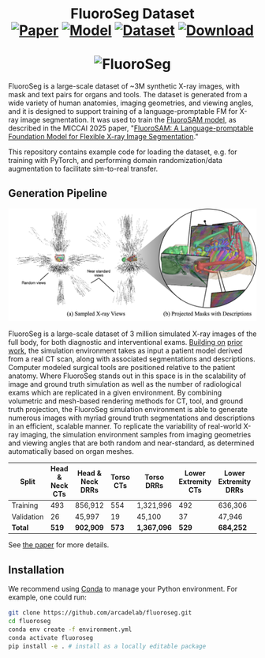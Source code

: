 <h1 align="center">
FluoroSeg Dataset
  <br>
<a href="https://arxiv.org/abs/2403.08059"><img src="https://img.shields.io/badge/Paper-arXiv.2403.08059-red.svg" alt="Paper"></a>
  <a href="https://github.com/arcadelab/fluorosam"><img src="https://img.shields.io/badge/Model-GitHub-blue.svg" alt="Model"></a>
  <a href="https://github.com/arcadelab/fluoroseg"><img src="https://img.shields.io/badge/Dataset-GitHub-blue.svg" alt="Dataset"></a>
  <a href="https://huggingface.co/datasets/benjamindkilleen/fluoroseg"><img src="https://img.shields.io/badge/Data-HuggingFace-yellow.svg" alt="Download"></a>
  <br>
  <br>
  <img src="images/ct-001140_scene-000.gif" alt="FluoroSeg" width="800">
  <br>
</h1>

FluoroSeg is a large-scale dataset of ~3M synthetic X-ray images, with mask and text pairs for organs and tools. The dataset is generated from a wide variety of human anatomies, imaging geometries, and viewing angles, and it is designed to support training of a language-promptable FM for X-ray image segmentation.  It was used to train the [FluoroSAM model](https://github.com/arcadelab/fluorosam), as described in the MICCAI 2025 paper, "[FluoroSAM: A Language-promptable Foundation Model for Flexible X-ray Image Segmentation](https://arxiv.org/abs/2403.08059)." 

This repository contains example code for loading the dataset, e.g. for training with PyTorch, and performing domain randomization/data augmentation to facilitate sim-to-real transfer.

## Generation Pipeline

<p align="center">
  <img src="images/data-generation.png" alt="Pipeline" width="800">
  <br>
</p>

FluoroSeg is a large-scale dataset of 3 million simulated X-ray images of the full body, for both diagnostic and interventional exams. [Building on](https://arxiv.org/abs/1803.08606) [prior](https://www.nature.com/articles/s42256-023-00629-1) [work](https://link.springer.com/chapter/10.1007/978-3-031-43996-4_13), the simulation environment takes as input a patient model derived from a real CT scan, along with associated segmentations and descriptions. Computer modeled surgical tools are positioned relative to the patient anatomy. Where FluoroSeg stands out in this space is in the scalability of image and ground truth simulation as well as the number of radiological exams which are replicated in a given environment. By combining volumetric and mesh-based rendering methods for CT, tool, and ground truth projection, the FluoroSeg simulation environment is able to generate numerous images with myriad ground truth segmentations and descriptions in an efficient, scalable manner. To replicate the variability of real-world X-ray imaging, the simulation environment samples from imaging geometries and viewing angles that are both random and near-standard, as determined automatically based on organ meshes.

| Split       | Head & Neck CTs | Head & Neck DRRs | Torso CTs | Torso DRRs | Lower Extremity CTs | Lower Extremity DRRs |   | Total CTs | Total DRRs |
|-------------|----------------|------------------|-----------|------------|----------------------|-----------------------|---|-----------|------------|
| Training    | 493            | 856,912          | 554       | 1,321,996  | 492                  | 636,306               |   | 1,539     | 2,814,214  |
| Validation  | 26             | 45,997           | 19        | 45,100     | 37                   | 47,946                |   | 82        | 139,043    |
| **Total**   | **519**        | **902,909**      | **573**   | **1,367,096** | **529**            | **684,252**           |   | **1,621** | **2,953,257** |

See [the paper](https://arxiv.org/abs/2403.08059) for more details.

## Installation

We recommend using [Conda](https://docs.conda.io/en/latest/) to manage your Python environment. For example, one could run:

```bash
git clone https://github.com/arcadelab/fluoroseg.git
cd fluoroseg
conda env create -f environment.yml
conda activate fluoroseg
pip install -e . # install as a locally editable package
```

